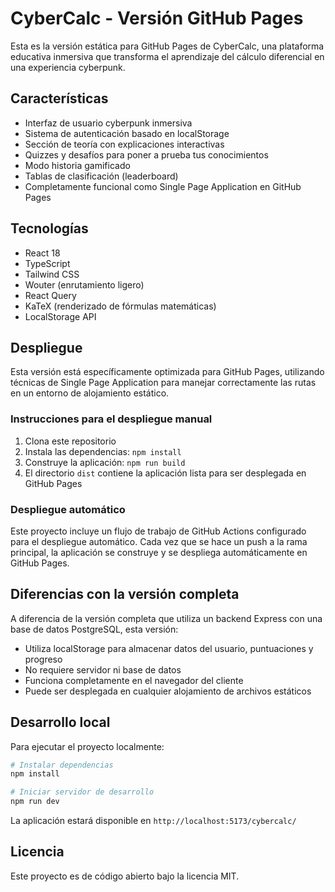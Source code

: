 # CyberCalc - Versión GitHub Pages

Esta es la versión estática para GitHub Pages de CyberCalc, una plataforma educativa inmersiva que transforma el aprendizaje del cálculo diferencial en una experiencia cyberpunk.

## Características

- Interfaz de usuario cyberpunk inmersiva
- Sistema de autenticación basado en localStorage
- Sección de teoría con explicaciones interactivas
- Quizzes y desafíos para poner a prueba tus conocimientos
- Modo historia gamificado
- Tablas de clasificación (leaderboard)
- Completamente funcional como Single Page Application en GitHub Pages

## Tecnologías

- React 18
- TypeScript
- Tailwind CSS
- Wouter (enrutamiento ligero)
- React Query
- KaTeX (renderizado de fórmulas matemáticas)
- LocalStorage API

## Despliegue

Esta versión está específicamente optimizada para GitHub Pages, utilizando técnicas de Single Page Application para manejar correctamente las rutas en un entorno de alojamiento estático.

### Instrucciones para el despliegue manual

1. Clona este repositorio
2. Instala las dependencias: `npm install`
3. Construye la aplicación: `npm run build`
4. El directorio `dist` contiene la aplicación lista para ser desplegada en GitHub Pages

### Despliegue automático

Este proyecto incluye un flujo de trabajo de GitHub Actions configurado para el despliegue automático. Cada vez que se hace un push a la rama principal, la aplicación se construye y se despliega automáticamente en GitHub Pages.

## Diferencias con la versión completa

A diferencia de la versión completa que utiliza un backend Express con una base de datos PostgreSQL, esta versión:

- Utiliza localStorage para almacenar datos del usuario, puntuaciones y progreso
- No requiere servidor ni base de datos
- Funciona completamente en el navegador del cliente
- Puede ser desplegada en cualquier alojamiento de archivos estáticos

## Desarrollo local

Para ejecutar el proyecto localmente:

```bash
# Instalar dependencias
npm install

# Iniciar servidor de desarrollo
npm run dev
```

La aplicación estará disponible en `http://localhost:5173/cybercalc/`

## Licencia

Este proyecto es de código abierto bajo la licencia MIT.